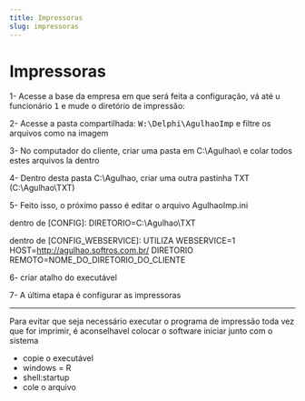 ```yaml
---
title: Impressoras
slug: impressoras
---
```

# Impressoras
1- Acesse a base da empresa em que será feita a configuração, vá até u funcionário <kbd>1</kbd> e mude o diretório de impressão:


2- Acesse a pasta compartilhada: <kbd>W:\Delphi\AgulhaoImp</kbd> e filtre os arquivos como na imagem


3- No computador do cliente, criar uma pasta em C:\Agulhao\ e colar todos estes arquivos la dentro

4- Dentro desta pasta C:\Agulhao\, criar uma outra pastinha TXT (C:\Agulhao\TXT\)

5- Feito isso, o próximo passo é editar o arquivo AgulhaoImp.ini

dentro de [CONFIG]:
DIRETORIO=C:\Agulhao\TXT

dentro de [CONFIG_WEBSERVICE]:
UTILIZA WEBSERVICE=1
HOST=http://agulhao.softros.com.br/
DIRETORIO REMOTO=NOME_DO_DIRETORIO_DO_CLIENTE

6- criar atalho do executável


7- A última etapa é configurar as impressoras




---

Para evitar que seja necessário executar o programa de impressão toda vez que for imprimir, é aconselhavel colocar o software iniciar junto com o sistema
- copie o executável
- windows = R
- shell:startup
- cole o arquivo